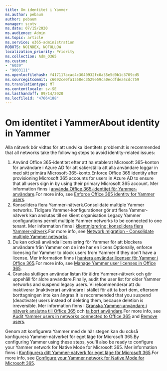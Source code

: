 ```yaml
---
title: Om identitet i Yammer
ms.author: pebaum
author: pebaum
manager: scotv
ms.date: 07/15/2020
ms.audience: Admin
ms.topic: article
ms.service: o365-administration
ROBOTS: NOINDEX, NOFOLLOW
localization_priority: Priority
ms.collection: Adm_O365
ms.custom:
- "6039"
- "9003111"
ms.openlocfilehash: f417117acac4c3040932fc0a35e5d0b1c3709cd5
ms.sourcegitcommit: c6692ce0fa1358ec3529e59ca0ecdfdea4cdc759
ms.translationtype: MT
ms.contentlocale: sv-SE
ms.lasthandoff: 09/14/2020
ms.locfileid: "47664188"
---
```

# <a name="about-identity-in-yammer"></a><span data-ttu-id="5af1e-102">Om identitet i Yammer</span><span class="sxs-lookup"><span data-stu-id="5af1e-102">About identity in Yammer</span></span>

<span data-ttu-id="5af1e-103">Alla nätverk bör vidtas för att undvika identitets problem:</span><span class="sxs-lookup"><span data-stu-id="5af1e-103">It is recommended that all networks take the following steps to avoid identity-related issues:</span></span>

1. <span data-ttu-id="5af1e-104">Använd Office 365-identitet efter att ha etablerat Microsoft 365-konton för användare i Azure AD för att säkerställa att alla användare loggar in med sitt primära Microsoft-365-konto.</span><span class="sxs-lookup"><span data-stu-id="5af1e-104">Enforce Office 365 identity after provisioning Microsoft 365 accounts for users in Azure AD to ensure that all users sign in by using their primary Microsoft 365 account.</span></span> <span data-ttu-id="5af1e-105">Mer information finns i [använda Office 365-identitet för Yammer-användare](https://docs.microsoft.com/yammer/configure-your-yammer-network/enforce-office-365-identity).</span><span class="sxs-lookup"><span data-stu-id="5af1e-105">For more info, see [Enforce Office 365 identity for Yammer users](https://docs.microsoft.com/yammer/configure-your-yammer-network/enforce-office-365-identity).</span></span>
2. <span data-ttu-id="5af1e-106">Konsolidera flera Yammer-nätverk.</span><span class="sxs-lookup"><span data-stu-id="5af1e-106">Consolidate multiple Yammer networks.</span></span> <span data-ttu-id="5af1e-107">Tidigare Yammer-konfigurationer gör att flera Yammer-nätverk kan anslutas till en klient organisation.</span><span class="sxs-lookup"><span data-stu-id="5af1e-107">Legacy Yammer configurations permit multiple Yammer networks to be connected to one tenant.</span></span> <span data-ttu-id="5af1e-108">Mer information finns i [klientmigrering: konsolidera flera Yammer-nätverk](https://docs.microsoft.com/yammer/configure-your-yammer-network/consolidate-multiple-yammer-networks).</span><span class="sxs-lookup"><span data-stu-id="5af1e-108">For more info, see [Network migration - Consolidate multiple Yammer networks](https://docs.microsoft.com/yammer/configure-your-yammer-network/consolidate-multiple-yammer-networks).</span></span>
3. <span data-ttu-id="5af1e-109">Du kan också använda licensiering för Yammer för att blockera användare från Yammer om de inte har en licens.</span><span class="sxs-lookup"><span data-stu-id="5af1e-109">Optionally, enforce licensing for Yammer to block users from Yammer if they don't have a license.</span></span> <span data-ttu-id="5af1e-110">Mer information finns i [hantera användar licenser för Yammer i Office 365](https://docs.microsoft.com/yammer/manage-yammer-users/manage-yammer-licenses-in-office-365).</span><span class="sxs-lookup"><span data-stu-id="5af1e-110">For more info, see [Manage Yammer user licenses in Office 365](https://docs.microsoft.com/yammer/manage-yammer-users/manage-yammer-licenses-in-office-365).</span></span>
4. <span data-ttu-id="5af1e-111">Granska slutligen användar listan för äldre Yammer-nätverk och gör uppehåll för äldre användare.</span><span class="sxs-lookup"><span data-stu-id="5af1e-111">Finally, audit the user list for older Yammer networks and suspend legacy users.</span></span> <span data-ttu-id="5af1e-112">Vi rekommenderar att du inaktiverar (inaktiverar) användare i stället för att ta bort dem, eftersom borttagningen inte kan ångras.</span><span class="sxs-lookup"><span data-stu-id="5af1e-112">It is recommended that you suspend (deactivate) users instead of deleting them, because deletion is irreversible.</span></span> <span data-ttu-id="5af1e-113">Mer information finns i [Granska Yammer-användare i nätverk anslutna till Office 365](https://docs.microsoft.com/yammer/manage-yammer-users/audit-users-connected-to-office-365) och [ta bort användare](https://docs.microsoft.com/yammer/manage-yammer-users/add-block-or-remove-users#remove-users).</span><span class="sxs-lookup"><span data-stu-id="5af1e-113">For more info, see [Audit Yammer users in networks connected to Office 365](https://docs.microsoft.com/yammer/manage-yammer-users/audit-users-connected-to-office-365) and [Remove users](https://docs.microsoft.com/yammer/manage-yammer-users/add-block-or-remove-users#remove-users).</span></span>

<span data-ttu-id="5af1e-114">Genom att konfigurera Yammer med de här stegen kan du också konfigurera Yammer-nätverket för eget läge för Microsoft 365.</span><span class="sxs-lookup"><span data-stu-id="5af1e-114">By configuring Yammer using these steps, you'll also be ready to configure your Yammer network for Native Mode for Microsoft 365.</span></span> <span data-ttu-id="5af1e-115">Mer information finns i [Konfigurera ditt Yammer-nätverk för eget läge för Microsoft 365](https://docs.microsoft.com/yammer/configure-your-yammer-network/native-mode).</span><span class="sxs-lookup"><span data-stu-id="5af1e-115">For more info, see [Configure your Yammer network for Native Mode for Microsoft 365](https://docs.microsoft.com/yammer/configure-your-yammer-network/native-mode).</span></span>